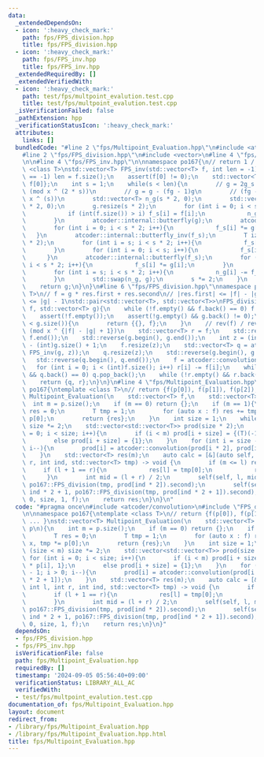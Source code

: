 ```yaml
---
data:
  _extendedDependsOn:
  - icon: ':heavy_check_mark:'
    path: fps/FPS_division.hpp
    title: fps/FPS_division.hpp
  - icon: ':heavy_check_mark:'
    path: fps/FPS_inv.hpp
    title: fps/FPS_inv.hpp
  _extendedRequiredBy: []
  _extendedVerifiedWith:
  - icon: ':heavy_check_mark:'
    path: test/fps/multpoint_evalution.test.cpp
    title: test/fps/multpoint_evalution.test.cpp
  _isVerificationFailed: false
  _pathExtension: hpp
  _verificationStatusIcon: ':heavy_check_mark:'
  attributes:
    links: []
  bundledCode: "#line 2 \"fps/Multipoint_Evaluation.hpp\"\n#include <atcoder/convolution>\n\
    #line 2 \"fps/FPS_division.hpp\"\n#include <vector>\n#line 4 \"fps/FPS_division.hpp\"\
    \n\n#line 4 \"fps/FPS_inv.hpp\"\n\nnamespace po167{\n// return 1 / f\ntemplate\
    \ <class T>\nstd::vector<T> FPS_inv(std::vector<T> f, int len = -1){\n    if (len\
    \ == -1) len = f.size();\n    assert(f[0] != 0);\n    std::vector<T> g = {1 /\
    \ f[0]};\n    int s = 1;\n    while(s < len){\n        // g = 2g_s - f(g_s)^2\
    \ (mod x ^ (2 * s))\n        // g = g - (fg - 1)g\n        // (fg - 1) = 0 (mod\
    \ x ^ (s))\n        std::vector<T> n_g(s * 2, 0);\n        std::vector<T> f_s(s\
    \ * 2, 0);\n        g.resize(s * 2);\n        for (int i = 0; i < s * 2; i++){\n\
    \            if (int(f.size()) > i) f_s[i] = f[i];\n            n_g[i] = g[i];\n\
    \        }\n        atcoder::internal::butterfly(g);\n        atcoder::internal::butterfly(f_s);\n\
    \        for (int i = 0; i < s * 2; i++){\n            f_s[i] *= g[i];\n     \
    \   }\n        atcoder::internal::butterfly_inv(f_s);\n        T iz = 1 / (T)(s\
    \ * 2);\n        for (int i = s; i < s * 2; i++){\n            f_s[i] *= iz;\n\
    \        }\n        for (int i = 0; i < s; i++){\n            f_s[i] = 0;\n  \
    \      }\n        atcoder::internal::butterfly(f_s);\n        for (int i = 0;\
    \ i < s * 2; i++){\n            f_s[i] *= g[i];\n        }\n        atcoder::internal::butterfly_inv(f_s);\n\
    \        for (int i = s; i < s * 2; i++){\n            n_g[i] -= f_s[i] * iz;\n\
    \        }\n        std::swap(n_g, g);\n        s *= 2;\n    }\n    g.resize(len);\n\
    \    return g;\n}\n}\n#line 6 \"fps/FPS_division.hpp\"\nnamespace po167{\ntemplate<class\
    \ T>\n// f = g * res.first + res.second\n// |res.first| <= |f| - |g| + 1\n// |res.second|\
    \ <= |g| - 1\nstd::pair<std::vector<T>, std::vector<T>>\nFPS_division(std::vector<T>\
    \ f, std::vector<T> g){\n    while (!f.empty() && f.back() == 0) f.pop_back();\n\
    \    assert(!f.empty());\n    assert(!g.empty() && g.back() != 0);\n    if (f.size()\
    \ < g.size()){\n        return {{}, f};\n    }\n    // rev(f) / rev(g) = rev(q)\
    \ (mod x ^ {|f| - |g| + 1})\n    std::vector<T> r = f;\n    std::reverse(f.begin(),\
    \ f.end());\n    std::reverse(g.begin(), g.end());\n    int z = (int)f.size()\
    \ - (int)g.size() + 1;\n    f.resize(z);\n    std::vector<T> q = atcoder::convolution(f,\
    \ FPS_inv(g, z));\n    q.resize(z);\n    std::reverse(g.begin(), g.end());\n \
    \   std::reverse(q.begin(), q.end());\n    f = atcoder::convolution(q, g);\n \
    \   for (int i = 0; i < (int)f.size(); i++) r[i] -= f[i];\n    while (!q.empty()\
    \ && q.back() == 0) q.pop_back();\n    while (!r.empty() && r.back() == 0) r.pop_back();\n\
    \    return {q, r};\n}\n}\n#line 4 \"fps/Multipoint_Evaluation.hpp\"\n\nnamespace\
    \ po167{\ntemplate <class T>\n// return {f(p[0]), f(p[1]), f(p[2]), ... }\nstd::vector<T>\
    \ Multipoint_Evaluation(\n    std::vector<T> f,\n    std::vector<T> p\n){\n  \
    \  int m = p.size();\n    if (m == 0) return {};\n    if (m == 1){\n        T\
    \ res = 0;\n        T tmp = 1;\n        for (auto x : f) res += tmp * x, tmp *=\
    \ p[0];\n        return {res};\n    }\n    int size = 1;\n    while (size < m)\
    \ size *= 2;\n    std::vector<std::vector<T>> prod(size * 2);\n    for (int i\
    \ = 0; i < size; i++){\n        if (i < m) prod[i + size] = {(T)(-1) * p[i], 1};\n\
    \        else prod[i + size] = {1};\n    }\n    for (int i = size - 1; i > 0;\
    \ i--){\n        prod[i] = atcoder::convolution(prod[i * 2], prod[i * 2 + 1]);\n\
    \    }\n    std::vector<T> res(m);\n    auto calc = [&](auto self, int l, int\
    \ r, int ind, std::vector<T> tmp) -> void {\n        if (m <= l) return;\n   \
    \     if (l + 1 == r){\n            res[l] = tmp[0];\n            return;\n  \
    \      }\n        int mid = (l + r) / 2;\n        self(self, l, mid, ind * 2,\
    \ po167::FPS_division(tmp, prod[ind * 2]).second);\n        self(self, mid, r,\
    \ ind * 2 + 1, po167::FPS_division(tmp, prod[ind * 2 + 1]).second);\n    };calc(calc,\
    \ 0, size, 1, f);\n    return res;\n}\n}\n"
  code: "#pragma once\n#include <atcoder/convolution>\n#include \"FPS_division.hpp\"\
    \n\nnamespace po167{\ntemplate <class T>\n// return {f(p[0]), f(p[1]), f(p[2]),\
    \ ... }\nstd::vector<T> Multipoint_Evaluation(\n    std::vector<T> f,\n    std::vector<T>\
    \ p\n){\n    int m = p.size();\n    if (m == 0) return {};\n    if (m == 1){\n\
    \        T res = 0;\n        T tmp = 1;\n        for (auto x : f) res += tmp *\
    \ x, tmp *= p[0];\n        return {res};\n    }\n    int size = 1;\n    while\
    \ (size < m) size *= 2;\n    std::vector<std::vector<T>> prod(size * 2);\n   \
    \ for (int i = 0; i < size; i++){\n        if (i < m) prod[i + size] = {(T)(-1)\
    \ * p[i], 1};\n        else prod[i + size] = {1};\n    }\n    for (int i = size\
    \ - 1; i > 0; i--){\n        prod[i] = atcoder::convolution(prod[i * 2], prod[i\
    \ * 2 + 1]);\n    }\n    std::vector<T> res(m);\n    auto calc = [&](auto self,\
    \ int l, int r, int ind, std::vector<T> tmp) -> void {\n        if (m <= l) return;\n\
    \        if (l + 1 == r){\n            res[l] = tmp[0];\n            return;\n\
    \        }\n        int mid = (l + r) / 2;\n        self(self, l, mid, ind * 2,\
    \ po167::FPS_division(tmp, prod[ind * 2]).second);\n        self(self, mid, r,\
    \ ind * 2 + 1, po167::FPS_division(tmp, prod[ind * 2 + 1]).second);\n    };calc(calc,\
    \ 0, size, 1, f);\n    return res;\n}\n}"
  dependsOn:
  - fps/FPS_division.hpp
  - fps/FPS_inv.hpp
  isVerificationFile: false
  path: fps/Multipoint_Evaluation.hpp
  requiredBy: []
  timestamp: '2024-09-05 05:56:40+09:00'
  verificationStatus: LIBRARY_ALL_AC
  verifiedWith:
  - test/fps/multpoint_evalution.test.cpp
documentation_of: fps/Multipoint_Evaluation.hpp
layout: document
redirect_from:
- /library/fps/Multipoint_Evaluation.hpp
- /library/fps/Multipoint_Evaluation.hpp.html
title: fps/Multipoint_Evaluation.hpp
---
```


